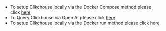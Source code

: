 * To setup Clikchouse locally via the Docker Compose method please click [here](https://github.com/cdevairakkam7/clickhouse/tree/main/run_clickhouse_via_docker_compose)
*  To Query Clickhouse via Open AI please click [here](https://github.com/cdevairakkam7/clickhouse/tree/main/connect_open_ai_to_clickhouse).
* To setup Clikchouse locally via the Docker run method please click [here](https://github.com/cdevairakkam7/clickhouse/tree/main/run_clickhouse_docker_run). 
